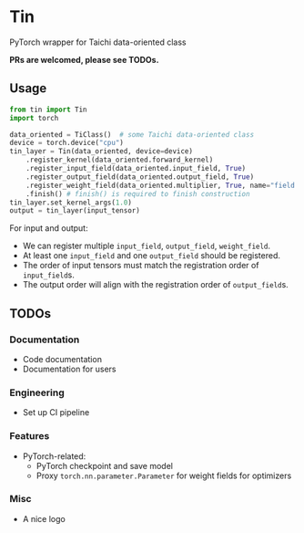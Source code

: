 # Tin

PyTorch wrapper for Taichi data-oriented class

**PRs are welcomed, please see TODOs.**

## Usage

```python
from tin import Tin
import torch

data_oriented = TiClass()  # some Taichi data-oriented class 
device = torch.device("cpu")
tin_layer = Tin(data_oriented, device=device)
    .register_kernel(data_oriented.forward_kernel)
    .register_input_field(data_oriented.input_field, True)
    .register_output_field(data_oriented.output_field, True)
    .register_weight_field(data_oriented.multiplier, True, name="field name")
    .finish() # finish() is required to finish construction
tin_layer.set_kernel_args(1.0)
output = tin_layer(input_tensor)
```

For input and output:

* We can register multiple `input_field`, `output_field`, `weight_field`.
* At least one `input_field` and one `output_field` should be registered.
* The order of input tensors must match the registration order of `input_field`s.
* The output order will align with the registration order of `output_field`s.

## TODOs

### Documentation

* Code documentation
* Documentation for users

### Engineering

* Set up CI pipeline

### Features
* PyTorch-related:
    * PyTorch checkpoint and save model
    * Proxy `torch.nn.parameter.Parameter` for weight fields for optimizers

### Misc

* A nice logo
